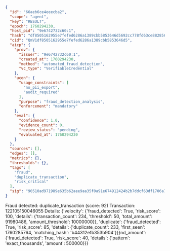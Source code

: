 ```json
{
  "id": "66aeb6ce4eeecba2",
  "scope": "agent",
  "key": "RESULT",
  "epoch": 1760294230,
  "host_pid": "9e6742732c60:1",
  "hash": "df8505162955e7fefed6286a1389cbb5853646d5692cc778fd63ce88285630b5",
  "cid": "QmV1df8505162955e7fefed6286a1389cbb5853646d5",
  "aicp": {
    "prov": {
      "issuer": "9e6742732c60:1",
      "created_at": 1760294230,
      "method": "automated_fraud_detection",
      "vc_type": "VerifiableCredential"
    },
    "ucon": {
      "usage_constraints": [
        "no_pii_export",
        "audit_required"
      ],
      "purpose": "fraud_detection_analysis",
      "enforcement": "mandatory"
    },
    "eval": {
      "confidence": 1.0,
      "evidence_count": 0,
      "review_status": "pending",
      "evaluated_at": 1760294230
    }
  },
  "sources": [],
  "edges": [],
  "metrics": {},
  "thresholds": {},
  "tags": [
    "fraud",
    "duplicate_transaction",
    "risk_critical"
  ],
  "sig": "90510ad971989e635b62aee9aa35f0a91e674912424b2b7ddcf63df1706a76b2"
}
```

Fraud detected: duplicate_transaction (score: 92)
Transaction: 122105150046055
Details: {'velocity': {'fraud_detected': True, 'risk_score': 100, 'details': {'transaction_count': 234, 'threshold': 50, 'total_amount': 91980486, 'amount_threshold': 10000000}}, 'duplicate': {'fraud_detected': True, 'risk_score': 85, 'details': {'duplicate_count': 233, 'first_seen': 1760285764, 'matching_hash': 'b44312efb353b904'}}}nd_amount': {'fraud_detected': True, 'risk_score': 40, 'details': {'pattern': 'exact_thousands', 'amount': 500000}}}
